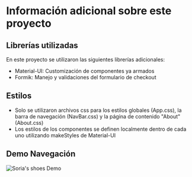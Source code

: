 # Información adicional sobre este proyecto

## Librerías utilizadas
En este proyecto se utilizaron las siguientes librerías adicionales:
- Material-UI: Customización de componentes ya armados
- Formik: Manejo y validaciones del formulario de checkout

## Estilos
- Solo se utilizaron archivos css para los estilos globales (App.css), la barra de navegación (NavBar.css) y la página de contenido "About" (About.css)
- Los estilos de los componentes se definen localmente dentro de cada uno utilizando makeStyles de Material-UI

## Demo Navegación
![Soria's shoes Demo](../demo/Demo.gif)